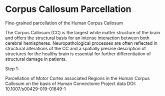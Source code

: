 # Corpus Callosum Parcellation
Fine-grained parcellation of the Human Corpus Callosum

The Corpus Callosum (CC) is the largest white matter structure of the brain and offers the structural basis for an intense interaction between both cerebral hemispheres. Neuropathological processes are often reflected in structural alterations of the CC and a spatially precise description of structures for the healthy brain is essential for further differentiation of structural damage in patients.

Step 1:

Parcellation of Motor Cortex associated Regions in the Human Corpus Callosum on the basis of Human Connectome Project data
DOI: 10.1007/s00429-019-01849-1
